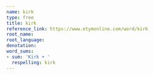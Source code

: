 ```yaml
---
name: kirk
type: free
title: kirk
reference_link: https://www.etymonline.com/word/kirk
root_name: 
root_language: 
denotation: 
word_sums:
- sum: 'Kirk + '
  respelling: kirk
---
```


